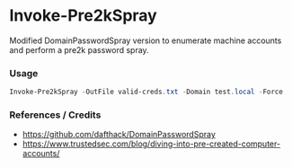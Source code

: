 # Invoke-Pre2kSpray

Modified DomainPasswordSpray version to enumerate machine accounts and perform a pre2k password spray.

### Usage 

```powershell
Invoke-Pre2kSpray -OutFile valid-creds.txt -Domain test.local -Force
```

### References / Credits

* https://github.com/dafthack/DomainPasswordSpray
* https://www.trustedsec.com/blog/diving-into-pre-created-computer-accounts/
